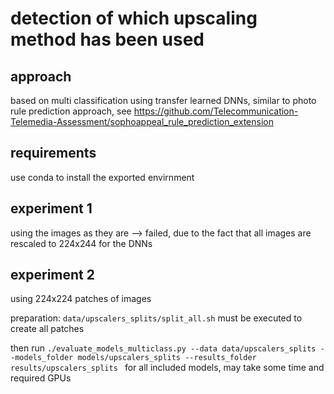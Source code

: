 # detection of which upscaling method has been used

## approach
based on multi classification using transfer learned DNNs, similar to photo rule prediction approach, see https://github.com/Telecommunication-Telemedia-Assessment/sophoappeal_rule_prediction_extension

## requirements
use conda to install the exported envirnment 

## experiment 1
using the images as they are --> failed, due to the fact that all images are rescaled to 224x244 for the DNNs

## experiment 2
using 224x224 patches of images

preparation: `data/upscalers_splits/split_all.sh` must be executed to create all patches

then run `./evaluate_models_multiclass.py --data data/upscalers_splits --models_folder models/upscalers_splits --results_folder results/upscalers_splits
` for all included models, may take some time and required GPUs


